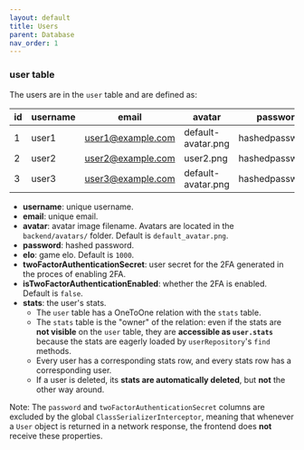 ```yaml
---
layout: default
title: Users
parent: Database
nav_order: 1
---
```


### user table

The users are in the `user` table and are defined as:

| id  | username  |       email       |       avatar       |    password     |  elo |  twoFactorAuthenticationSecret |  isTwoFactorAuthenticationEnabled |
|-----|-----------|-------------------|--------------------|-----------------|------|--------------------------------|-----------------------------------|
|  1  |   user1   | user1@example.com | default-avatar.png | hashedpassw0rd1 | 1000 |              NULL              |               FALSE               |
|  2  |   user2   | user2@example.com |      user2.png     | hashedpassw0rd2 | 2000 |              NULL              |               FALSE               |
|  3  |   user3   | user3@example.com | default-avatar.png | hashedpassw0rd3 | 1000 |             SECRET             |               TRUE                |

- **username**: unique username.
- **email**: unique email.
- **avatar**: avatar image filename. Avatars are located in the `backend/avatars/` folder.
    Default is `default_avatar.png`.
- **password**: hashed password.
- **elo**: game elo. Default is `1000`.
- **twoFactorAuthenticationSecret**: user secret for the 2FA generated in the proces of enabling 2FA.
- **isTwoFactorAuthenticationEnabled**: whether the 2FA is enabled. Default is `false`.
- **stats**: the user's stats.
    - The `user` table has a OneToOne relation with the `stats` table.
    - The `stats` table is the "owner" of the relation: even if the stats are **not visible** on
        the `user` table, they are **accessible as `user.stats`** because the stats are eagerly loaded
        by `userRepository`'s `find` methods.
    - Every user has a corresponding stats row, and every stats row has a
        corresponding user.
    - If a user is deleted, its **stats are automatically deleted**, but
        **not** the other way around.

Note: The `password` and `twoFactorAuthenticationSecret` columns are excluded by the
global `ClassSerializerInterceptor`, meaning that whenever a `User` object is returned in a
network response, the frontend does **not** receive these properties.

